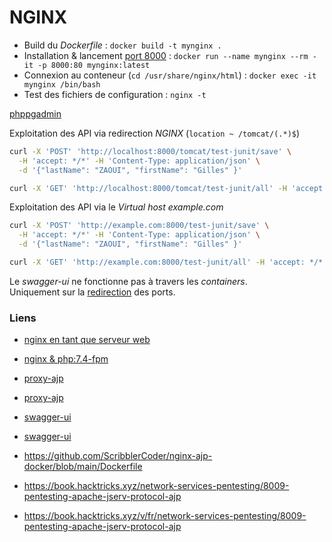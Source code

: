 # NGINX

- Build du *Dockerfile* : `docker build -t mynginx .`
- Installation & lancement [port 8000](localhost:8000) : `docker run --name mynginx --rm -it -p 8000:80 mynginx:latest`
- Connexion au conteneur (`cd /usr/share/nginx/html`) : `docker exec -it mynginx /bin/bash`
- Test des fichiers de configuration : `nginx -t`

[phppgadmin](http://localhost:8000/phppgadmin/)

Exploitation des API via redirection *NGINX* (`location ~ /tomcat/(.*)$`)

```bash
curl -X 'POST' 'http://localhost:8000/tomcat/test-junit/save' \
  -H 'accept: */*' -H 'Content-Type: application/json' \
  -d '{"lastName": "ZAOUI", "firstName": "Gilles" }'

curl -X 'GET' 'http://localhost:8000/tomcat/test-junit/all' -H 'accept: */*'
```

Exploitation des API via le *Virtual host* *example.com*

```bash
curl -X 'POST' 'http://example.com:8000/test-junit/save' \
  -H 'accept: */*' -H 'Content-Type: application/json' \
  -d '{"lastName": "ZAOUI", "firstName": "Gilles" }'

curl -X 'GET' 'http://example.com:8000/test-junit/all' -H 'accept: */*'
```

Le *swagger-ui* ne fonctionne pas à travers les *containers*.<br>
Uniquement sur la [redirection](http://localhost:8080/test-junit/swagger-ui/index.html) des ports.


### Liens

- [nginx en tant que serveur web](https://www.it-connect.fr/debian-comment-installer-nginx-en-tant-que-serveur-web/)
- [nginx & php:7.4-fpm](https://gist.github.com/DanRibbens/f99147436b6f3ed270cd27a30519effc)
- [proxy-ajp](https://forum.hackthebox.com/t/server-side-attacks-module-nginx-reverse-proxy-ajp/309581)
- [proxy-ajp](https://www.ruby-forum.com/t/ajp-from-apache-to-nginx/220915/3)
- [swagger-ui](http://localhost:8080/test-junit/swagger-ui/index.html)
- [swagger-ui](http://localhost:8000/test-junit/swagger-ui/index.html)

- https://github.com/ScribblerCoder/nginx-ajp-docker/blob/main/Dockerfile

- https://book.hacktricks.xyz/network-services-pentesting/8009-pentesting-apache-jserv-protocol-ajp
- https://book.hacktricks.xyz/v/fr/network-services-pentesting/8009-pentesting-apache-jserv-protocol-ajp


